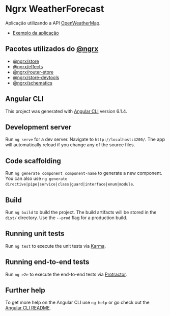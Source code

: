 # Ngrx WeatherForecast

Aplicação utilizando a API [OpenWeatherMap](https://openweathermap.org/).

- [Exemplo da aplicação ](https://marcospss.github.io/ngrx-weather-forecast)

## Pacotes utilizados do [@ngrx](https://github.com/ngrx/platform)

- [@ngrx/store](https://github.com/ngrx/platform/docs/store/README.md)
- [@ngrx/effects](https://github.com/ngrx/platform/docs/effects/README.md) 
- [@ngrx/router-store](https://github.com/ngrx/platform/docs/router-store/README.md) 
- [@ngrx/store-devtools](https://github.com/ngrx/platform/docs/store-devtools/README.md) 
- [@ngrx/schematics](https://github.com/ngrx/platform/docs/schematics/README.md)

## Angular CLI
This project was generated with [Angular CLI](https://github.com/angular/angular-cli) version 6.1.4.

## Development server

Run `ng serve` for a dev server. Navigate to `http://localhost:4200/`. The app will automatically reload if you change any of the source files.

## Code scaffolding

Run `ng generate component component-name` to generate a new component. You can also use `ng generate directive|pipe|service|class|guard|interface|enum|module`.

## Build

Run `ng build` to build the project. The build artifacts will be stored in the `dist/` directory. Use the `--prod` flag for a production build.

## Running unit tests

Run `ng test` to execute the unit tests via [Karma](https://karma-runner.github.io).

## Running end-to-end tests

Run `ng e2e` to execute the end-to-end tests via [Protractor](http://www.protractortest.org/).

## Further help

To get more help on the Angular CLI use `ng help` or go check out the [Angular CLI README](https://github.com/angular/angular-cli/blob/master/README.md).
